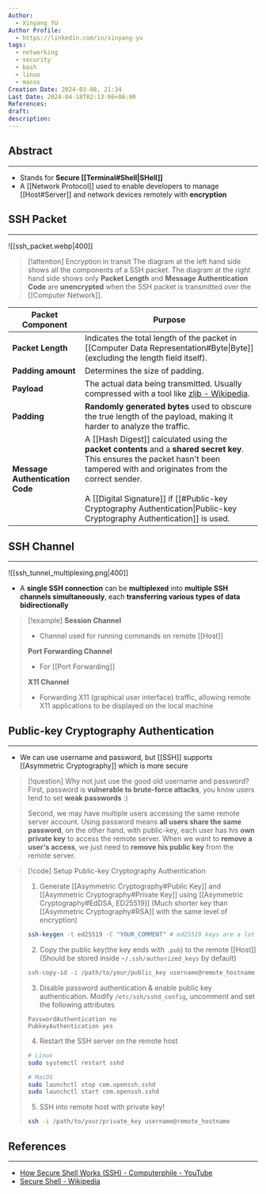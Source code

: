 ```yaml
---
Author:
  - Xinyang YU
Author Profile:
  - https://linkedin.com/in/xinyang-yu
tags:
  - networking
  - security
  - bash
  - linux
  - macos
Creation Date: 2024-03-08, 21:34
Last Date: 2024-04-18T02:13:06+08:00
References: 
draft: 
description: 
---
```

## Abstract
---
- Stands for **Secure [[Terminal#Shell|SHell]]**
- A [[Network Protocol]] used to enable developers to manage [[Host#Server]] and network devices remotely with **encryption**


## SSH Packet
---
![[ssh_packet.webp|400]]

>[!attention] Encryption in transit
> The diagram at the left hand side shows all the components of a SSH packet. The diagram at the right hand side shows only **Packet Length** and **Message Authentication Code** are **unencrypted** when the SSH packet is transmitted over the [[Computer Network]].

| Packet Component                | Purpose                                                                                                                                                                                                                                                                                                           |
| ------------------------------- | ----------------------------------------------------------------------------------------------------------------------------------------------------------------------------------------------------------------------------------------------------------------------------------------------------------------- |
| **Packet Length**               | Indicates the total length of the packet in [[Computer Data Representation#Byte\|Byte]] (excluding the length field itself).                                                                                                                                                                                      |
| **Padding amount**              | Determines the size of padding.                                                                                                                                                                                                                                                                                   |
| **Payload**                     | The actual data being transmitted. Usually compressed with a tool like [zlib - Wikipedia](https://en.wikipedia.org/wiki/Zlib).                                                                                                                                                                                    |
| **Padding**                     | **Randomly generated bytes** used to obscure the true length of the payload, making it harder to analyze the traffic.                                                                                                                                                                                             |
| **Message Authentication Code** | A [[Hash Digest]] calculated using the **packet contents** and a **shared secret key**. This ensures the packet hasn't been tampered with and originates from the correct sender. <br><br>A [[Digital Signature]] if [[#Public-key Cryptography Authentication\|Public-key Cryptography Authentication]] is used. |



## SSH Channel
---

![[ssh_tunnel_multiplexing.png|400]]

- A **single SSH connection** can be **multiplexed** into **multiple SSH channels simultaneously**, each **transferring various types of data bidirectionally**

>[!example]
> **Session Channel**
> - Channel used for running commands on remote [[Host]]
> 
> **Port Forwarding Channel**
> - For [[Port Forwarding]]
> 
> **X11 Channel**
> - Forwarding X11 (graphical user interface) traffic, allowing remote X11 applications to be displayed on the local machine




## Public-key Cryptography Authentication
---
- We can use username and password, but [[SSH]] supports [[Asymmetric Cryptography]] which is more secure

>[!question] Why not just use the good old username and password?
> First, password is **vulnerable to brute-force attacks**, you know users tend to set **weak passwords** :)
> 
> Second, we may have multiple users accessing the same remote server account. Using password means **all users share the same password**, on the other hand, with public-key, each user has his **own private key** to access the remote server. When we want to **remove a user's access**, we just need to **remove his public key** from the remote server.

>[!code] Setup Public-key Cryptography Authentication
> 1. Generate [[Asymmetric Cryptography#Public Key]] and [[Asymmetric Cryptography#Private Key]] using [[Asymmetric Cryptography#EdDSA, ED25519]] (Much shorter key than [[Asymmetric Cryptography#RSA]] with the same level of encryption)
> ```bash
> ssh-keygen -t ed25519 -C "YOUR_COMMENT" # ed25519 keys are a lot shorter than rsa keys without sacrificing security
> ```
> 
> 2. Copy the public key(the key ends with `.pub`) to the remote [[Host]] (Should be stored inside `~/.ssh/authorized_keys` by default)
> ```bash
> ssh-copy-id -i /path/to/your/public_key username@remote_hostname
> ```
> 
> 3. Disable password authentication & enable public key authentication. Modify `/etc/ssh/sshd_config`, uncomment and set the following attributes
> ```plaintext
> PasswordAuthentication no
> PubkeyAuthentication yes
> ```
> 
> 4. Restart the SSH server on the remote host
> ```bash
> # Linux
> sudo systemctl restart sshd
> 
> # MacOS
> sudo launchctl stop com.openssh.sshd
> sudo launchctl start com.openssh.sshd
> ```
> 
> 5. SSH into remote host with private key!
> ```bash
> ssh -i /path/to/your/private_key username@remote_hostname
> ```


## References
---
- [How Secure Shell Works (SSH) - Computerphile - YouTube](https://youtu.be/ORcvSkgdA58?si=i5F1Jc2ecK1bXJJJ)
- [Secure Shell - Wikipedia](https://en.wikipedia.org/wiki/Secure_Shell#:~:text=A%20single%20SSH%20connection%20can,of%20a%20server%2Dside%20process.)